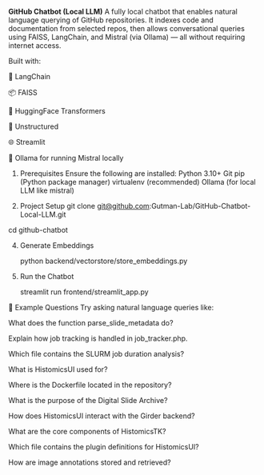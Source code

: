 **GitHub Chatbot (Local LLM)**
A fully local chatbot that enables natural language querying of GitHub repositories. It indexes code and documentation from selected repos, then allows conversational queries using FAISS, LangChain, and Mistral (via Ollama) — all without requiring internet access.

Built with:

🧠 LangChain

📦 FAISS

🧬 HuggingFace Transformers

📄 Unstructured

🌐 Streamlit

🤖 Ollama for running Mistral locally

1. Prerequisites
Ensure the following are installed:
Python 3.10+
Git
pip (Python package manager)
virtualenv (recommended)
Ollama (for local LLM like mistral)

2. Project Setup
  git clone git@github.com:Gutman-Lab/GitHub-Chatbot-Local-LLM.git

  cd github-chatbot

4. Generate Embeddings

   python backend/vectorstore/store_embeddings.py

6. Run the Chatbot

   streamlit run frontend/streamlit_app.py

💬 Example Questions
Try asking natural language queries like:

What does the function parse_slide_metadata do?

Explain how job tracking is handled in job_tracker.php.

Which file contains the SLURM job duration analysis?

What is HistomicsUI used for?

Where is the Dockerfile located in the repository?

What is the purpose of the Digital Slide Archive?

How does HistomicsUI interact with the Girder backend?

What are the core components of HistomicsTK?

Which file contains the plugin definitions for HistomicsUI?

How are image annotations stored and retrieved?
